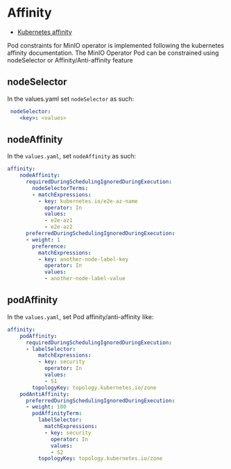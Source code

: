 # Affinity

* [Kubernetes affinity](https://kubernetes.io/docs/concepts/scheduling-eviction/assign-pod-node/#affinity-and-anti-affinity)

Pod constraints for MinIO operator is implemented following the kubernetes affinity documentation. The MinIO Operator Pod can be constrained using nodeSelector or Affinity/Anti-affinity feature

## nodeSelector

In the values.yaml  set `nodeSelector` as such:

```yaml
 nodeSelector:
    <key>: <values> 
```

## nodeAffinity

In the `values.yaml`, set `nodeAffinity` as such:

```yaml
affinity:
    nodeAffinity:
      requiredDuringSchedulingIgnoredDuringExecution:
        nodeSelectorTerms:
        - matchExpressions:
          - key: kubernetes.io/e2e-az-name
            operator: In
            values:
            - e2e-az1
            - e2e-az2
      preferredDuringSchedulingIgnoredDuringExecution:
      - weight: 1
        preference:
          matchExpressions:
          - key: another-node-label-key
            operator: In
            values:
            - another-node-label-value
```

## podAffinity

In the `values.yaml`, set Pod affinity/anti-affinity like:

```yaml
affinity:
    podAffinity:
      requiredDuringSchedulingIgnoredDuringExecution:
      - labelSelector:
          matchExpressions:
          - key: security
            operator: In
            values:
            - S1
        topologyKey: topology.kubernetes.io/zone
    podAntiAffinity:
      preferredDuringSchedulingIgnoredDuringExecution:
      - weight: 100
        podAffinityTerm:
          labelSelector:
            matchExpressions:
            - key: security
              operator: In
              values:
              - S2
          topologyKey: topology.kubernetes.io/zone
```
